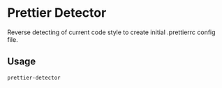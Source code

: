 # Prettier Detector

Reverse detecting of current code style to create initial .prettierrc config file.

## Usage
```sh
prettier-detector
```
